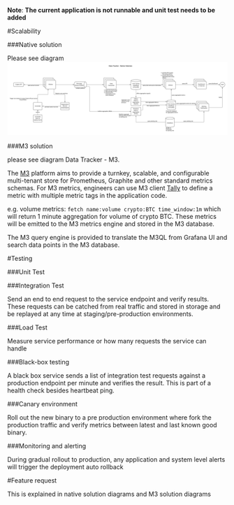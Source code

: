 **Note**: 
**The current application is not runnable and unit test needs to be added**


#Scalability

###Native solution

Please see diagram ![Data Tracker - Native](https://github.com/hexuanus/data-tracker/blob/main/img/Data%20Tracker%20-%20Native.png)

###M3 solution

please see diagram Data Tracker - M3.

The [M3](https://m3db.io/) platform aims to provide a turnkey, scalable, and configurable multi-tenant store for Prometheus, Graphite and other standard metrics schemas.
For M3 metrics, engineers can use M3 client [Tally](https://github.com/uber-java/tally) to define a metric with multiple metric tags in the application code.

e.g. volume metrics: `fetch name:volume crypto:BTC time_window:1m`  which will return 1 minute aggregation for volume of crypto BTC. These metrics will be emitted to the M3 metrics engine and stored in the M3 database.

The M3 query engine is provided to translate the M3QL from Grafana UI and search data points in the M3 database.


#Testing

###Unit Test

###Integration Test

Send an end to end request to the service endpoint and verify results. These requests can be catched from real traffic and stored in storage and be replayed at any time at staging/pre-production environments.

###Load Test

Measure service performance or how many requests the service can handle

###Black-box testing

A black box service sends a list of integration test requests against a production endpoint per minute and verifies the result. This is part of a health check besides heartbeat ping.

###Canary environment

Roll out the new binary to a pre production environment where fork the production traffic and verify metrics between latest and last known good binary.

###Monitoring and alerting

During gradual rollout to production, any application and system level alerts will trigger the deployment auto rollback


#Feature request

This is explained in native solution diagrams and M3 solution diagrams